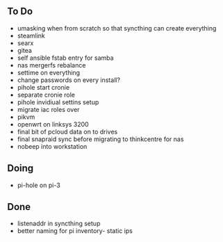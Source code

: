 ## To Do

- umasking when from scratch so that syncthing can create everything
- steamlink
- searx
- gitea
- self ansible fstab entry for samba
- nas mergerfs rebalance
- settime on everything
- change passwords on every install?
- pihole start cronie
- separate cronie role
- pihole invidiual settins setup
- migrate iac roles over
- pikvm
- openwrt on linksys 3200
- final bit of pcloud data on to drives
- final snapraid sync before migrating to thinkcentre for nas
- nobeep into workstation

## Doing

- pi-hole on pi-3

## Done

- listenaddr in syncthing setup
- better naming for pi inventory- static ips
